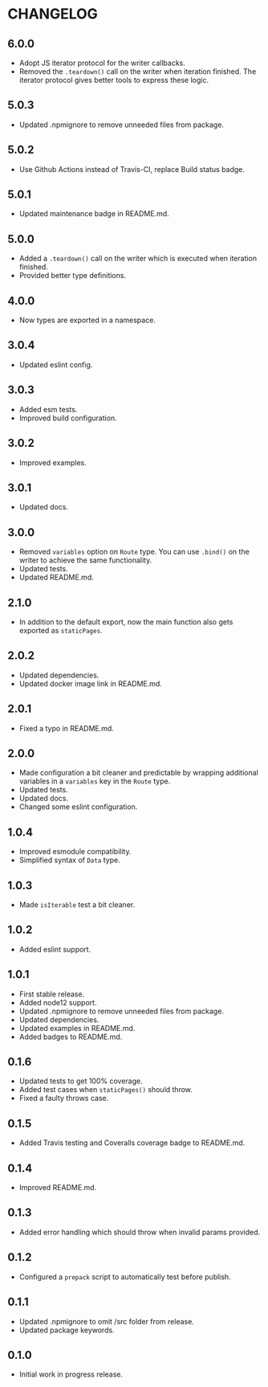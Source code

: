 # CHANGELOG

## 6.0.0
- Adopt JS iterator protocol for the writer callbacks.
- Removed the `.teardown()` call on the writer when iteration finished. The iterator protocol gives better tools to express these logic.


## 5.0.3
- Updated .npmignore to remove unneeded files from package.

## 5.0.2
- Use Github Actions instead of Travis-CI, replace Build status badge.

## 5.0.1
- Updated maintenance badge in README.md.

## 5.0.0
- Added a `.teardown()` call on the writer which is executed when iteration finished.
- Provided better type definitions.


## 4.0.0
- Now types are exported in a namespace.


## 3.0.4
- Updated eslint config.

## 3.0.3
- Added esm tests.
- Improved build configuration.

## 3.0.2
- Improved examples.

## 3.0.1
- Updated docs.

## 3.0.0
- Removed `variables` option on `Route` type. You can use `.bind()` on the writer to achieve the same functionality.
- Updated tests.
- Updated README.md.


## 2.1.0
- In addition to the default export, now the main function also gets exported as `staticPages`.

## 2.0.2
- Updated dependencies.
- Updated docker image link in README.md.

## 2.0.1
- Fixed a typo in README.md.

## 2.0.0
- Made configuration a bit cleaner and predictable by wrapping additional variables in a `variables` key in the `Route` type.
- Updated tests.
- Updated docs.
- Changed some eslint configuration.


## 1.0.4
- Improved esmodule compatibility.
- Simplified syntax of `Data` type.

## 1.0.3
- Made `isIterable` test a bit cleaner.

## 1.0.2
- Added eslint support.

## 1.0.1
- First stable release.
- Added node12 support.
- Updated .npmignore to remove unneeded files from package.
- Updated dependencies.
- Updated examples in README.md.
- Added badges to README.md.


## 0.1.6
- Updated tests to get 100% coverage.
- Added test cases when `staticPages()` should throw.
- Fixed a faulty throws case.

## 0.1.5
- Added Travis testing and Coveralls coverage badge to README.md.

## 0.1.4
- Improved README.md.

## 0.1.3
- Added error handling which should throw when invalid params provided.

## 0.1.2
- Configured a `prepack` script to automatically test before publish.

## 0.1.1
- Updated .npmignore to omit /src folder from release.
- Updated package keywords.

## 0.1.0
- Initial work in progress release.
